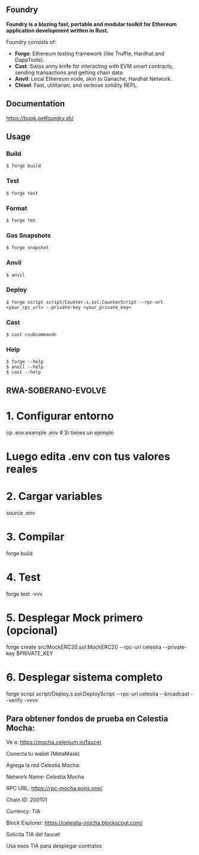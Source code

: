## Foundry

**Foundry is a blazing fast, portable and modular toolkit for Ethereum application development written in Rust.**

Foundry consists of:

- **Forge**: Ethereum testing framework (like Truffle, Hardhat and DappTools).
- **Cast**: Swiss army knife for interacting with EVM smart contracts, sending transactions and getting chain data.
- **Anvil**: Local Ethereum node, akin to Ganache, Hardhat Network.
- **Chisel**: Fast, utilitarian, and verbose solidity REPL.

## Documentation

https://book.getfoundry.sh/

## Usage

### Build

```shell
$ forge build
```

### Test

```shell
$ forge test
```

### Format

```shell
$ forge fmt
```

### Gas Snapshots

```shell
$ forge snapshot
```

### Anvil

```shell
$ anvil
```

### Deploy

```shell
$ forge script script/Counter.s.sol:CounterScript --rpc-url <your_rpc_url> --private-key <your_private_key>
```

### Cast

```shell
$ cast <subcommand>
```

### Help

```shell
$ forge --help
$ anvil --help
$ cast --help
```

## RWA-SOBERANO-EVOLVE

# 1. Configurar entorno

cp .env.example .env # Si tienes un ejemplo

# Luego edita .env con tus valores reales

# 2. Cargar variables

source .env

# 3. Compilar

forge build

# 4. Test

forge test -vvv

# 5. Desplegar Mock primero (opcional)

forge create src/MockERC20.sol:MockERC20 --rpc-url celestia --private-key $PRIVATE_KEY

# 6. Desplegar sistema completo

forge script script/Deploy.s.sol:DeployScript --rpc-url celestia --broadcast --verify -vvvv

## Para obtener fondos de prueba en Celestia Mocha:

Ve a: https://mocha.celenium.io/faucet

Conecta tu wallet (MetaMask)

Agrega la red Celestia Mocha:

Network Name: Celestia Mocha

RPC URL: https://rpc-mocha.pops.one/

Chain ID: 200101

Currency: TIA

Block Explorer: https://celestia-mocha.blockscout.com/

Solicita TIA del faucet

Usa esos TIA para desplegar contratos
